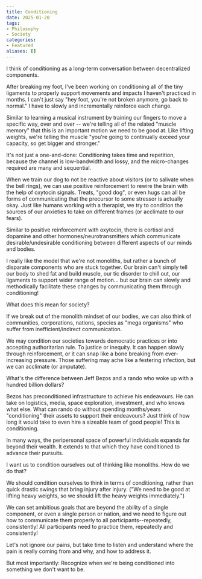 ```yaml
---
title: Conditioning
date: 2025-01-20
tags:
- Philosophy
- Society
categories:
- Featured
aliases: []
---
```

I think of conditioning as a long-term conversation between decentralized components.

After breaking my foot, I've been working on conditioning all of the tiny ligaments to properly support movements and impacts I haven't practiced in months. I can't just say "hey foot, you're not broken anymore, go back to normal." I have to slowly and incrementally reinforce each change.

Similar to learning a musical instrument by training our fingers to move a specific way, over and over -- we're telling all of the related "muscle memory" that this is an important motion we need to be good at. Like lifting weights, we're telling the muscle "you're going to continually exceed your capacity, so get bigger and stronger."

It's not just a one-and-done: Conditioning takes time and repetition, because the channel is low-bandwidth and lossy, and the micro-changes required are many and sequential.

When we train our dog to not be reactive about visitors (or to salivate when the bell rings), we can use positive reinforcement to rewire the brain with the help of oxytocin signals. Treats, "good dog", or even hugs can all be forms of communicating that the precursor to some stressor is actually okay. Just like humans working with a therapist, we try to condition the sources of our anxieties to take on different frames (or acclimate to our fears).

Similar to positive reinforcement with oxytocin, there is cortisol and dopamine and other hormones/neurotransmitters which communicate desirable/undesirable conditioning between different aspects of our minds and bodies.

I really like the model that we're not monoliths, but rather a bunch of disparate components who are stuck together. Our brain can't simply tell our body to shed fat and build muscle, our tic disorder to chill out, our ligaments to support wider range of motion... but our brain can slowly and methodically facilitate these changes by communicating them through conditioning!

What does this mean for society?

If we break out of the monolith mindset of our bodies, we can also think of communities, corporations, nations, species as "mega organisms" who suffer from inefficient/indirect communication.

We may condition our societies towards democratic practices or into accepting authoritarian rule. To justice or inequity. It can happen slowly through reinforcement, or it can snap like a bone breaking from ever-increasing pressure. Those suffering may ache like a festering infection, but we can acclimate (or amputate).

What's the difference between Jeff Bezos and a rando who woke up with a hundred billion dollars?

Bezos has preconditioned infrastructure to achieve his endeavours. He can take on logistics, media, space exploration, investment, and who knows what else. What can rando do without spending months/years "conditioning" their assets to support their endeavours? Just think of how long it would take to even hire a sizeable team of good people! This is conditioning.

In many ways, the peripersonal space of powerful individuals expands far beyond their wealth. It extends to that which they have conditioned to advance their pursuits.

I want us to condition ourselves out of thinking like monoliths. How do we do that?

We should condition ourselves to think in terms of conditioning, rather than quick drastic swings that bring injury after injury. ("We need to be good at lifting heavy weights, so we should lift the heavy weights immediately.")

We can set ambitious goals that are beyond the ability of a single component, or even a single person or nation, and we need to figure out how to communicate them properly to all participants--repeatedly, consistently! All participants need to practice them, repeatedly and consistently!

Let's not ignore our pains, but take time to listen and understand where the pain is really coming from and why, and how to address it.

But most importantly: Recognize when we're being conditioned into something we don't want to be.
